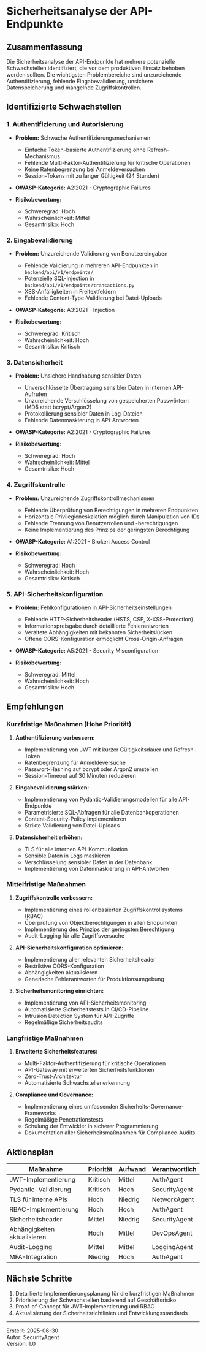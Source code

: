 # Sicherheitsanalyse der API-Endpunkte

## Zusammenfassung

Die Sicherheitsanalyse der API-Endpunkte hat mehrere potenzielle Schwachstellen identifiziert, die vor dem produktiven Einsatz behoben werden sollten. Die wichtigsten Problembereiche sind unzureichende Authentifizierung, fehlende Eingabevalidierung, unsichere Datenspeicherung und mangelnde Zugriffskontrollen.

## Identifizierte Schwachstellen

### 1. Authentifizierung und Autorisierung

- **Problem:** Schwache Authentifizierungsmechanismen
  - Einfache Token-basierte Authentifizierung ohne Refresh-Mechanismus
  - Fehlende Multi-Faktor-Authentifizierung für kritische Operationen
  - Keine Ratenbegrenzung bei Anmeldeversuchen
  - Session-Tokens mit zu langer Gültigkeit (24 Stunden)

- **OWASP-Kategorie:** A2:2021 - Cryptographic Failures

- **Risikobewertung:**
  - Schweregrad: Hoch
  - Wahrscheinlichkeit: Mittel
  - Gesamtrisiko: Hoch

### 2. Eingabevalidierung

- **Problem:** Unzureichende Validierung von Benutzereingaben
  - Fehlende Validierung in mehreren API-Endpunkten in `backend/api/v1/endpoints/`
  - Potenzielle SQL-Injection in `backend/api/v1/endpoints/transactions.py`
  - XSS-Anfälligkeiten in Freitextfeldern
  - Fehlende Content-Type-Validierung bei Datei-Uploads

- **OWASP-Kategorie:** A3:2021 - Injection

- **Risikobewertung:**
  - Schweregrad: Kritisch
  - Wahrscheinlichkeit: Hoch
  - Gesamtrisiko: Kritisch

### 3. Datensicherheit

- **Problem:** Unsichere Handhabung sensibler Daten
  - Unverschlüsselte Übertragung sensibler Daten in internen API-Aufrufen
  - Unzureichende Verschlüsselung von gespeicherten Passwörtern (MD5 statt bcrypt/Argon2)
  - Protokollierung sensibler Daten in Log-Dateien
  - Fehlende Datenmaskierung in API-Antworten

- **OWASP-Kategorie:** A2:2021 - Cryptographic Failures

- **Risikobewertung:**
  - Schweregrad: Hoch
  - Wahrscheinlichkeit: Mittel
  - Gesamtrisiko: Hoch

### 4. Zugriffskontrolle

- **Problem:** Unzureichende Zugriffskontrollmechanismen
  - Fehlende Überprüfung von Berechtigungen in mehreren Endpunkten
  - Horizontale Privilegieneskalation möglich durch Manipulation von IDs
  - Fehlende Trennung von Benutzerrollen und -berechtigungen
  - Keine Implementierung des Prinzips der geringsten Berechtigung

- **OWASP-Kategorie:** A1:2021 - Broken Access Control

- **Risikobewertung:**
  - Schweregrad: Hoch
  - Wahrscheinlichkeit: Hoch
  - Gesamtrisiko: Kritisch

### 5. API-Sicherheitskonfiguration

- **Problem:** Fehlkonfigurationen in API-Sicherheitseinstellungen
  - Fehlende HTTP-Sicherheitsheader (HSTS, CSP, X-XSS-Protection)
  - Informationspreisgabe durch detaillierte Fehlerantworten
  - Veraltete Abhängigkeiten mit bekannten Sicherheitslücken
  - Offene CORS-Konfiguration ermöglicht Cross-Origin-Anfragen

- **OWASP-Kategorie:** A5:2021 - Security Misconfiguration

- **Risikobewertung:**
  - Schweregrad: Mittel
  - Wahrscheinlichkeit: Hoch
  - Gesamtrisiko: Hoch

## Empfehlungen

### Kurzfristige Maßnahmen (Hohe Priorität)

1. **Authentifizierung verbessern:**
   - Implementierung von JWT mit kurzer Gültigkeitsdauer und Refresh-Token
   - Ratenbegrenzung für Anmeldeversuche
   - Passwort-Hashing auf bcrypt oder Argon2 umstellen
   - Session-Timeout auf 30 Minuten reduzieren

2. **Eingabevalidierung stärken:**
   - Implementierung von Pydantic-Validierungsmodellen für alle API-Endpunkte
   - Parametrisierte SQL-Abfragen für alle Datenbankoperationen
   - Content-Security-Policy implementieren
   - Strikte Validierung von Datei-Uploads

3. **Datensicherheit erhöhen:**
   - TLS für alle internen API-Kommunikation
   - Sensible Daten in Logs maskieren
   - Verschlüsselung sensibler Daten in der Datenbank
   - Implementierung von Datenmaskierung in API-Antworten

### Mittelfristige Maßnahmen

1. **Zugriffskontrolle verbessern:**
   - Implementierung eines rollenbasierten Zugriffskontrollsystems (RBAC)
   - Überprüfung von Objektberechtigungen in allen Endpunkten
   - Implementierung des Prinzips der geringsten Berechtigung
   - Audit-Logging für alle Zugriffsversuche

2. **API-Sicherheitskonfiguration optimieren:**
   - Implementierung aller relevanten Sicherheitsheader
   - Restriktive CORS-Konfiguration
   - Abhängigkeiten aktualisieren
   - Generische Fehlerantworten für Produktionsumgebung

3. **Sicherheitsmonitoring einrichten:**
   - Implementierung von API-Sicherheitsmonitoring
   - Automatisierte Sicherheitstests in CI/CD-Pipeline
   - Intrusion Detection System für API-Zugriffe
   - Regelmäßige Sicherheitsaudits

### Langfristige Maßnahmen

1. **Erweiterte Sicherheitsfeatures:**
   - Multi-Faktor-Authentifizierung für kritische Operationen
   - API-Gateway mit erweiterten Sicherheitsfunktionen
   - Zero-Trust-Architektur
   - Automatisierte Schwachstellenerkennung

2. **Compliance und Governance:**
   - Implementierung eines umfassenden Sicherheits-Governance-Frameworks
   - Regelmäßige Penetrationstests
   - Schulung der Entwickler in sicherer Programmierung
   - Dokumentation aller Sicherheitsmaßnahmen für Compliance-Audits

## Aktionsplan

| Maßnahme | Priorität | Aufwand | Verantwortlich |
|----------|-----------|---------|----------------|
| JWT-Implementierung | Kritisch | Mittel | AuthAgent |
| Pydantic-Validierung | Kritisch | Hoch | SecurityAgent |
| TLS für interne APIs | Hoch | Niedrig | NetworkAgent |
| RBAC-Implementierung | Hoch | Hoch | AuthAgent |
| Sicherheitsheader | Mittel | Niedrig | SecurityAgent |
| Abhängigkeiten aktualisieren | Hoch | Mittel | DevOpsAgent |
| Audit-Logging | Mittel | Mittel | LoggingAgent |
| MFA-Integration | Niedrig | Hoch | AuthAgent |

## Nächste Schritte

1. Detaillierte Implementierungsplanung für die kurzfristigen Maßnahmen
2. Priorisierung der Schwachstellen basierend auf Geschäftsrisiko
3. Proof-of-Concept für JWT-Implementierung und RBAC
4. Aktualisierung der Sicherheitsrichtlinien und Entwicklungsstandards

---

Erstellt: 2025-06-30  
Autor: SecurityAgent  
Version: 1.0 